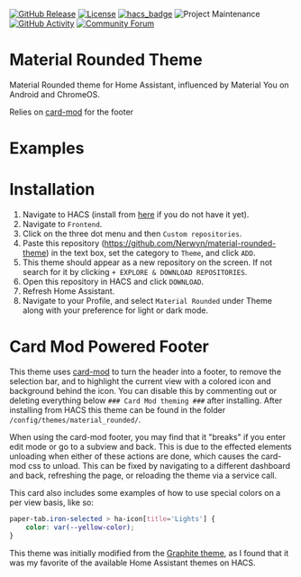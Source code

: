 [![GitHub Release][releases-shield]][releases]
[![License][license-shield]](LICENSE.md)
[![hacs_badge](https://img.shields.io/badge/HACS-Custom-orange.svg?style=for-the-badge)](https://github.com/custom-components/hacs)
![Project Maintenance][maintenance-shield]
[![GitHub Activity][last-commit-shield]][commits]
[![Community Forum][forum-shield]][forum]

# Material Rounded Theme

Material Rounded theme for Home Assistant, influenced by Material You on Android and ChromeOS.

Relies on [card-mod](https://github.com/thomasloven/lovelace-card-mod) for the footer

# Examples

# Installation

1. Navigate to HACS (install from [here](https://hacs.xyz/) if you do not have it yet).
2. Navigate to `Frontend`.
3. Click on the three dot menu and then `Custom repositories`.
4. Paste this repository (https://github.com/Nerwyn/material-rounded-theme) in the text box, set the category to `Theme`, and click `ADD`.
5. This theme should appear as a new repository on the screen. If not search for it by clicking `+ EXPLORE & DOWNLOAD REPOSITORIES`.
6. Open this repository in HACS and click `DOWNLOAD`.
7. Refresh Home Assistant.
8. Navigate to your Profile, and select `Material Rounded` under Theme along with your preference for light or dark mode.

# Card Mod Powered Footer

This theme uses [card-mod](https://github.com/thomasloven/lovelace-card-mod) to turn the header into a footer, to remove the selection bar, and to highlight the current view with a colored icon and background behind the icon.
You can disable this by commenting out or deleting everything below `### Card Mod theming ###` after installing. After installing from HACS this theme can be found in the folder `/config/themes/material_rounded/`.

When using the card-mod footer, you may find that it "breaks" if you enter edit mode or go to a subview and back. This is due to the effected elements unloading when either of these actions are done, which causes the card-mod css to unload. This can be fixed by navigating to a different dashboard and back, refreshing the page, or reloading the theme via a service call.

This card also includes some examples of how to use special colors on a per view basis, like so:

```css
paper-tab.iron-selected > ha-icon[title='Lights'] {
	color: var(--yellow-color);
}
```

This theme was initially modified from the [Graphite theme](https://github.com/TilmanGriesel/graphite), as I found that it was my favorite of the available Home Assistant themes on HACS.

[last-commit-shield]: https://img.shields.io/github/last-commit/Nerwyn/material-rounded-theme?style=for-the-badge
[commits]: https://github.com/Nerwyn/material-rounded-theme/commits/main
[forum-shield]: https://img.shields.io/badge/community-forum-brightgreen.svg?style=for-the-badge
[forum]: https://community.home-assistant.io/t/material-rounded-theme/
[license-shield]: https://img.shields.io/github/license/Nerwyn/material-rounded-theme.svg?style=for-the-badge
[maintenance-shield]: https://img.shields.io/badge/maintainer-Nerwyn-blue.svg?style=for-the-badge
[releases-shield]: https://img.shields.io/github/release/Nerwyn/material-rounded-theme.svg?style=for-the-badge
[releases]: https://github.com/nerwyn/material-rounded-theme/releases
[github]: https://img.shields.io/github/followers/Nerwyn.svg?style=social
